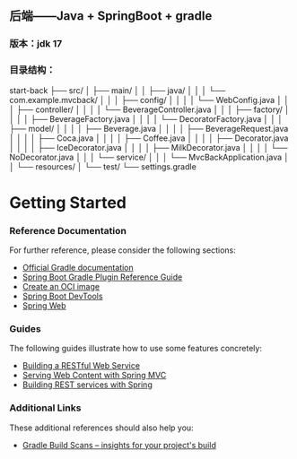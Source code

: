 ## 后端——Java + SpringBoot + gradle

### 版本：jdk 17 

### 目录结构：

start-back
├── src/
│   ├── main/
│   │   ├── java/
│   │   │   └── com.example.mvcback/
│   │   │       ├── config/
│   │   │       │   └── WebConfig.java
│   │   │       ├── controller/
│   │   │       │   └── BeverageController.java
│   │   │       ├── factory/
│   │   │       │   ├── BeverageFactory.java
│   │   │       │   └── DecoratorFactory.java
│   │   │       ├── model/
│   │   │       │   ├── Beverage.java
│   │   │       │   ├── BeverageRequest.java
│   │   │       │   ├── Coca.java
│   │   │       │   ├── Coffee.java
│   │   │       │   ├── Decorator.java
│   │   │       │   ├── IceDecorator.java
│   │   │       │   ├── MilkDecorator.java
│   │   │       │   └── NoDecorator.java
│   │   │       └── service/
│   │   │             └── MvcBackApplication.java
│   │   └── resources/
│   └── test/
└── settings.gradle


# Getting Started

### Reference Documentation

For further reference, please consider the following sections:

* [Official Gradle documentation](https://docs.gradle.org)
* [Spring Boot Gradle Plugin Reference Guide](https://docs.spring.io/spring-boot/3.5.3/gradle-plugin)
* [Create an OCI image](https://docs.spring.io/spring-boot/3.5.3/gradle-plugin/packaging-oci-image.html)
* [Spring Boot DevTools](https://docs.spring.io/spring-boot/3.5.3/reference/using/devtools.html)
* [Spring Web](https://docs.spring.io/spring-boot/3.5.3/reference/web/servlet.html)

### Guides

The following guides illustrate how to use some features concretely:

* [Building a RESTful Web Service](https://spring.io/guides/gs/rest-service/)
* [Serving Web Content with Spring MVC](https://spring.io/guides/gs/serving-web-content/)
* [Building REST services with Spring](https://spring.io/guides/tutorials/rest/)

### Additional Links

These additional references should also help you:

* [Gradle Build Scans – insights for your project's build](https://scans.gradle.com#gradle)

